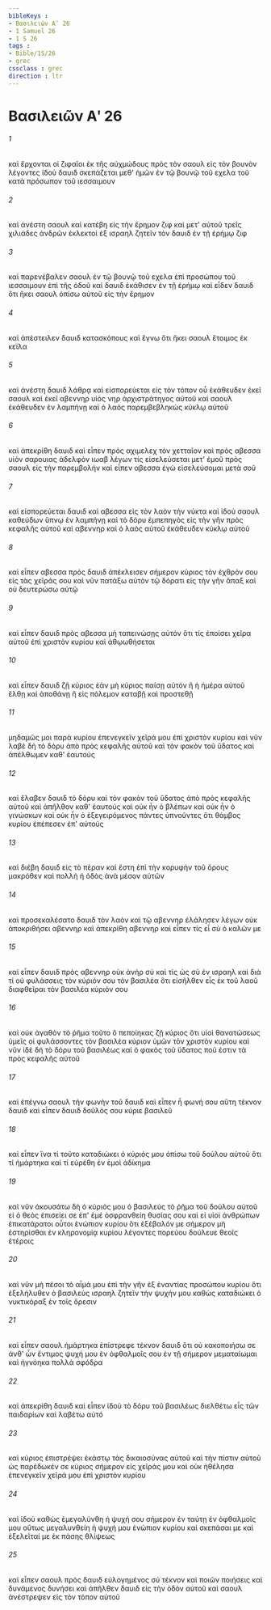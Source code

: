 ```yaml
---
bibleKeys : 
- Βασιλειῶν Αʹ 26
- 1 Samuel 26
- 1 S 26
tags : 
- Bible/1S/26
- grec
cssclass : grec
direction : ltr
---
```


# Βασιλειῶν Αʹ 26

###### 1
καὶ ἔρχονται οἱ ζιφαῖοι ἐκ τῆς αὐχμώδους πρὸς τὸν σαουλ εἰς τὸν βουνὸν λέγοντες ἰδοὺ δαυιδ σκεπάζεται μεθ' ἡμῶν ἐν τῷ βουνῷ τοῦ εχελα τοῦ κατὰ πρόσωπον τοῦ ιεσσαιμουν
###### 2
καὶ ἀνέστη σαουλ καὶ κατέβη εἰς τὴν ἔρημον ζιφ καὶ μετ' αὐτοῦ τρεῖς χιλιάδες ἀνδρῶν ἐκλεκτοὶ ἐξ ισραηλ ζητεῖν τὸν δαυιδ ἐν τῇ ἐρήμῳ ζιφ
###### 3
καὶ παρενέβαλεν σαουλ ἐν τῷ βουνῷ τοῦ εχελα ἐπὶ προσώπου τοῦ ιεσσαιμουν ἐπὶ τῆς ὁδοῦ καὶ δαυιδ ἐκάθισεν ἐν τῇ ἐρήμῳ καὶ εἶδεν δαυιδ ὅτι ἥκει σαουλ ὀπίσω αὐτοῦ εἰς τὴν ἔρημον
###### 4
καὶ ἀπέστειλεν δαυιδ κατασκόπους καὶ ἔγνω ὅτι ἥκει σαουλ ἕτοιμος ἐκ κεϊλα
###### 5
καὶ ἀνέστη δαυιδ λάθρᾳ καὶ εἰσπορεύεται εἰς τὸν τόπον οὗ ἐκάθευδεν ἐκεῖ σαουλ καὶ ἐκεῖ αβεννηρ υἱὸς νηρ ἀρχιστράτηγος αὐτοῦ καὶ σαουλ ἐκάθευδεν ἐν λαμπήνῃ καὶ ὁ λαὸς παρεμβεβληκὼς κύκλῳ αὐτοῦ
###### 6
καὶ ἀπεκρίθη δαυιδ καὶ εἶπεν πρὸς αχιμελεχ τὸν χετταῖον καὶ πρὸς αβεσσα υἱὸν σαρουιας ἀδελφὸν ιωαβ λέγων τίς εἰσελεύσεται μετ' ἐμοῦ πρὸς σαουλ εἰς τὴν παρεμβολήν καὶ εἶπεν αβεσσα ἐγὼ εἰσελεύσομαι μετὰ σοῦ
###### 7
καὶ εἰσπορεύεται δαυιδ καὶ αβεσσα εἰς τὸν λαὸν τὴν νύκτα καὶ ἰδοὺ σαουλ καθεύδων ὕπνῳ ἐν λαμπήνῃ καὶ τὸ δόρυ ἐμπεπηγὸς εἰς τὴν γῆν πρὸς κεφαλῆς αὐτοῦ καὶ αβεννηρ καὶ ὁ λαὸς αὐτοῦ ἐκάθευδεν κύκλῳ αὐτοῦ
###### 8
καὶ εἶπεν αβεσσα πρὸς δαυιδ ἀπέκλεισεν σήμερον κύριος τὸν ἐχθρόν σου εἰς τὰς χεῖράς σου καὶ νῦν πατάξω αὐτὸν τῷ δόρατι εἰς τὴν γῆν ἅπαξ καὶ οὐ δευτερώσω αὐτῷ
###### 9
καὶ εἶπεν δαυιδ πρὸς αβεσσα μὴ ταπεινώσῃς αὐτόν ὅτι τίς ἐποίσει χεῖρα αὐτοῦ ἐπὶ χριστὸν κυρίου καὶ ἀθῳωθήσεται
###### 10
καὶ εἶπεν δαυιδ ζῇ κύριος ἐὰν μὴ κύριος παίσῃ αὐτόν ἢ ἡ ἡμέρα αὐτοῦ ἔλθῃ καὶ ἀποθάνῃ ἢ εἰς πόλεμον καταβῇ καὶ προστεθῇ
###### 11
μηδαμῶς μοι παρὰ κυρίου ἐπενεγκεῖν χεῖρά μου ἐπὶ χριστὸν κυρίου καὶ νῦν λαβὲ δὴ τὸ δόρυ ἀπὸ πρὸς κεφαλῆς αὐτοῦ καὶ τὸν φακὸν τοῦ ὕδατος καὶ ἀπέλθωμεν καθ' ἑαυτούς
###### 12
καὶ ἔλαβεν δαυιδ τὸ δόρυ καὶ τὸν φακὸν τοῦ ὕδατος ἀπὸ πρὸς κεφαλῆς αὐτοῦ καὶ ἀπῆλθον καθ' ἑαυτούς καὶ οὐκ ἦν ὁ βλέπων καὶ οὐκ ἦν ὁ γινώσκων καὶ οὐκ ἦν ὁ ἐξεγειρόμενος πάντες ὑπνοῦντες ὅτι θάμβος κυρίου ἐπέπεσεν ἐπ' αὐτούς
###### 13
καὶ διέβη δαυιδ εἰς τὸ πέραν καὶ ἔστη ἐπὶ τὴν κορυφὴν τοῦ ὄρους μακρόθεν καὶ πολλὴ ἡ ὁδὸς ἀνὰ μέσον αὐτῶν
###### 14
καὶ προσεκαλέσατο δαυιδ τὸν λαὸν καὶ τῷ αβεννηρ ἐλάλησεν λέγων οὐκ ἀποκριθήσει αβεννηρ καὶ ἀπεκρίθη αβεννηρ καὶ εἶπεν τίς εἶ σὺ ὁ καλῶν με
###### 15
καὶ εἶπεν δαυιδ πρὸς αβεννηρ οὐκ ἀνὴρ σύ καὶ τίς ὡς σὺ ἐν ισραηλ καὶ διὰ τί οὐ φυλάσσεις τὸν κύριόν σου τὸν βασιλέα ὅτι εἰσῆλθεν εἷς ἐκ τοῦ λαοῦ διαφθεῖραι τὸν βασιλέα κύριόν σου
###### 16
καὶ οὐκ ἀγαθὸν τὸ ῥῆμα τοῦτο ὃ πεποίηκας ζῇ κύριος ὅτι υἱοὶ θανατώσεως ὑμεῖς οἱ φυλάσσοντες τὸν βασιλέα κύριον ὑμῶν τὸν χριστὸν κυρίου καὶ νῦν ἰδὲ δή τὸ δόρυ τοῦ βασιλέως καὶ ὁ φακὸς τοῦ ὕδατος ποῦ ἐστιν τὰ πρὸς κεφαλῆς αὐτοῦ
###### 17
καὶ ἐπέγνω σαουλ τὴν φωνὴν τοῦ δαυιδ καὶ εἶπεν ἦ φωνή σου αὕτη τέκνον δαυιδ καὶ εἶπεν δαυιδ δοῦλός σου κύριε βασιλεῦ
###### 18
καὶ εἶπεν ἵνα τί τοῦτο καταδιώκει ὁ κύριός μου ὀπίσω τοῦ δούλου αὐτοῦ ὅτι τί ἡμάρτηκα καὶ τί εὑρέθη ἐν ἐμοὶ ἀδίκημα
###### 19
καὶ νῦν ἀκουσάτω δὴ ὁ κύριός μου ὁ βασιλεὺς τὸ ῥῆμα τοῦ δούλου αὐτοῦ εἰ ὁ θεὸς ἐπισείει σε ἐπ' ἐμέ ὀσφρανθείη θυσίας σου καὶ εἰ υἱοὶ ἀνθρώπων ἐπικατάρατοι οὗτοι ἐνώπιον κυρίου ὅτι ἐξέβαλόν με σήμερον μὴ ἐστηρίσθαι ἐν κληρονομίᾳ κυρίου λέγοντες πορεύου δούλευε θεοῖς ἑτέροις
###### 20
καὶ νῦν μὴ πέσοι τὸ αἷμά μου ἐπὶ τὴν γῆν ἐξ ἐναντίας προσώπου κυρίου ὅτι ἐξελήλυθεν ὁ βασιλεὺς ισραηλ ζητεῖν τὴν ψυχήν μου καθὼς καταδιώκει ὁ νυκτικόραξ ἐν τοῖς ὄρεσιν
###### 21
καὶ εἶπεν σαουλ ἡμάρτηκα ἐπίστρεφε τέκνον δαυιδ ὅτι οὐ κακοποιήσω σε ἀνθ' ὧν ἔντιμος ψυχή μου ἐν ὀφθαλμοῖς σου ἐν τῇ σήμερον μεματαίωμαι καὶ ἠγνόηκα πολλὰ σφόδρα
###### 22
καὶ ἀπεκρίθη δαυιδ καὶ εἶπεν ἰδοὺ τὸ δόρυ τοῦ βασιλέως διελθέτω εἷς τῶν παιδαρίων καὶ λαβέτω αὐτό
###### 23
καὶ κύριος ἐπιστρέψει ἑκάστῳ τὰς δικαιοσύνας αὐτοῦ καὶ τὴν πίστιν αὐτοῦ ὡς παρέδωκέν σε κύριος σήμερον εἰς χεῖράς μου καὶ οὐκ ἠθέλησα ἐπενεγκεῖν χεῖρά μου ἐπὶ χριστὸν κυρίου
###### 24
καὶ ἰδοὺ καθὼς ἐμεγαλύνθη ἡ ψυχή σου σήμερον ἐν ταύτῃ ἐν ὀφθαλμοῖς μου οὕτως μεγαλυνθείη ἡ ψυχή μου ἐνώπιον κυρίου καὶ σκεπάσαι με καὶ ἐξελεῖταί με ἐκ πάσης θλίψεως
###### 25
καὶ εἶπεν σαουλ πρὸς δαυιδ εὐλογημένος σύ τέκνον καὶ ποιῶν ποιήσεις καὶ δυνάμενος δυνήσει καὶ ἀπῆλθεν δαυιδ εἰς τὴν ὁδὸν αὐτοῦ καὶ σαουλ ἀνέστρεψεν εἰς τὸν τόπον αὐτοῦ
